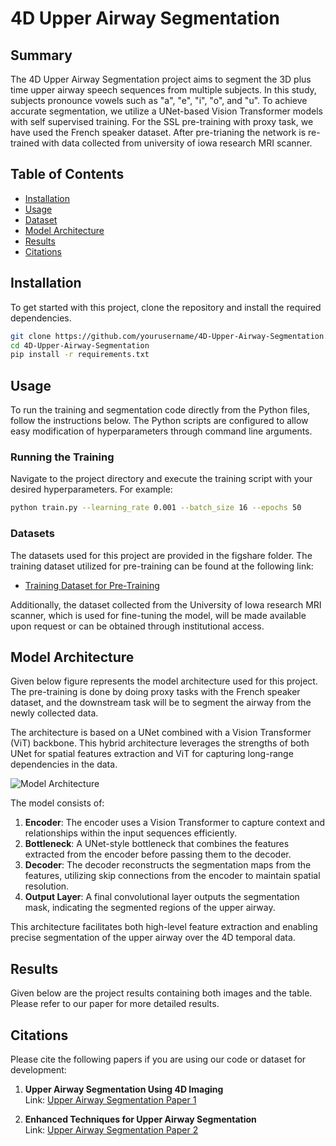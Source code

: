 # 4D Upper Airway Segmentation

## Summary
The 4D Upper Airway Segmentation project aims to segment the 3D plus time upper airway speech sequences from multiple subjects. In this study, subjects pronounce vowels such as "a", "e", "i", "o", and "u". To achieve accurate segmentation, we utilize a UNet-based Vision Transformer models with self supervised training. For the SSL pre-training with proxy task, we have used the French speaker dataset. After pre-trianing the network is re-trained with data collected from university of iowa research MRI scanner.

## Table of Contents
- [Installation](#installation)
- [Usage](#usage)
- [Dataset](#dataset)
- [Model Architecture](#model-architecture)
- [Results](#results)
- [Citations](#contributions)

## Installation
To get started with this project, clone the repository and install the required dependencies.

```bash
git clone https://github.com/yourusername/4D-Upper-Airway-Segmentation.git
cd 4D-Upper-Airway-Segmentation
pip install -r requirements.txt
```
## Usage

To run the training and segmentation code directly from the Python files, follow the instructions below. The Python scripts are configured to allow easy modification of hyperparameters through command line arguments.

### Running the Training

Navigate to the project directory and execute the training script with your desired hyperparameters. For example:

```bash
python train.py --learning_rate 0.001 --batch_size 16 --epochs 50
```
### Datasets

The datasets used for this project are provided in the figshare folder. The training dataset utilized for pre-training can be found at the following link:

- [Training Dataset for Pre-Training](https://figshare.com/s/your_dataset_link)

Additionally, the dataset collected from the University of Iowa research MRI scanner, which is used for fine-tuning the model, will be made available upon request or can be obtained through institutional access.

## Model Architecture

Given below figure represents the model architecture used for this project. The pre-training is done by doing proxy tasks with the French speaker dataset, and the downstream task will be to segment the airway from the newly collected data.

The architecture is based on a UNet combined with a Vision Transformer (ViT) backbone. This hybrid architecture leverages the strengths of both UNet for spatial features extraction and ViT for capturing long-range dependencies in the data.

![Model Architecture](path/to/your/model_architecture_figure.png)

The model consists of:

1. **Encoder**: The encoder uses a Vision Transformer to capture context and relationships within the input sequences efficiently.
2. **Bottleneck**: A UNet-style bottleneck that combines the features extracted from the encoder before passing them to the decoder.
3. **Decoder**: The decoder reconstructs the segmentation maps from the features, utilizing skip connections from the encoder to maintain spatial resolution.
4. **Output Layer**: A final convolutional layer outputs the segmentation mask, indicating the segmented regions of the upper airway.

This architecture facilitates both high-level feature extraction and enabling precise segmentation of the upper airway over the 4D temporal data.

## Results

Given below are the project results containing both images and the table. Please refer to our paper for more detailed results.

## Citations

Please cite the following papers if you are using our code or dataset for development:

1. **Upper Airway Segmentation Using 4D Imaging**  
   Link: [Upper Airway Segmentation Paper 1](https://doi.org/10.XXXX/upper-airway-segmentation-paper1)

2. **Enhanced Techniques for Upper Airway Segmentation**  
   Link: [Upper Airway Segmentation Paper 2](https://doi.org/10.XXXX/upper-airway-segmentation-paper2)
``` 

